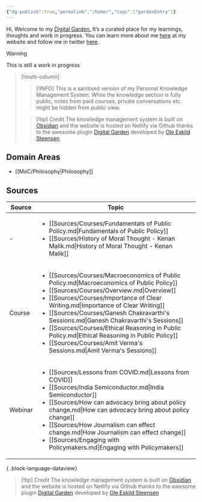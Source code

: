 ```yaml
---
{"dg-publish":true,"permalink":"/home/","tags":["gardenEntry"]}
---
```



Hi, 
Welcome to my [Digital Garden.](https://web.archive.org/web/20221112021127/https://maggieappleton.com/garden-history) It’s a curated place for my learnings, thoughts and work in progress. You can learn more about me [here](https://santhoshsaravanan.in/) at my website and follow me in twitter [here](https://twitter.com/santhosh_srvnn).    

> [!warning] 
> This is still a work in progress


> [!multi-column]
>
>> [!INFO] 
>>  This is a sanitised version of my Personal Knowledge Management System. While the knowledge section is fully public, notes from paid courses, private conversations etc. might be hidden from public view. 
> 
>> [!tip] Credit
>  The knowledge management system is built on [Obsidian](https://obsidian.md/) and the website is hosted on Netlify via Github thanks to the awesome plugin [Digital Garden](https://github.com/oleeskild/obsidian-digital-garden) developed by [Ole Eskild Steensen](https://ko-fi.com/oleeskild)

## Domain Areas
- [[MoC/Philosophy\|Philosophy]]


## Sources
| Source  | Topic                                                                                                                                                                                                                                                                                                                                                                                                                                                                                                                                     |
| ------- | ----------------------------------------------------------------------------------------------------------------------------------------------------------------------------------------------------------------------------------------------------------------------------------------------------------------------------------------------------------------------------------------------------------------------------------------------------------------------------------------------------------------------------------------- |
| \-      | <ul><li>[[Sources/Courses/Fundamentals of Public Policy.md\\|Fundamentals of Public Policy]]</li><li>[[Sources/History of Moral Thought - Kenan Malik.md\\|History of Moral Thought - Kenan Malik]]</li></ul>                                                                                                                                                                                                                                                                                                                             |
| Course  | <ul><li>[[Sources/Courses/Macroeconomics of Public Policy.md\\|Macroeconomics of Public Policy]]</li><li>[[Sources/Courses/Overview.md\\|Overview]]</li><li>[[Sources/Courses/Importance of Clear Writing.md\\|Importance of Clear Writing]]</li><li>[[Sources/Courses/Ganesh Chakravarthi's Sessions.md\\|Ganesh Chakravarthi's Sessions]]</li><li>[[Sources/Courses/Ethical Reasoning in Public Policy.md\\|Ethical Reasoning in Public Policy]]</li><li>[[Sources/Courses/Amit Verma's Sessions.md\\|Amit Verma's Sessions]]</li></ul> |
| Webinar | <ul><li>[[Sources/Lessons from COVID.md\\|Lessons from COVID]]</li><li>[[Sources/India Semiconductor.md\\|India Semiconductor]]</li><li>[[Sources/How can advocacy bring about policy change.md\\|How can advocacy bring about policy change]]</li><li>[[Sources/How Journalism can effect change.md\\|How Journalism can effect change]]</li><li>[[Sources/Engaging with Policymakers.md\\|Engaging with Policymakers]]</li></ul>                                                                                                        |

{ .block-language-dataview}

> [!tip] Credit
>  The knowledge management system is built on [Obsidian](https://obsidian.md/) and the website is hosted on Netlify via Github thanks to the awesome plugin [Digital Garden](https://github.com/oleeskild/obsidian-digital-garden) developed by [Ole Eskild Steensen](https://ko-fi.com/oleeskild)